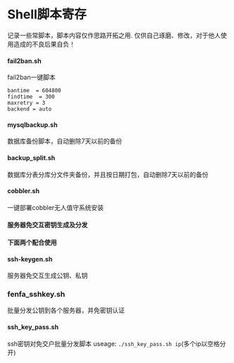 # Shell脚本寄存
记录一些常脚本，脚本内容仅作思路开拓之用.
仅供自己琢磨、修改，对于他人使用造成的不良后果自负！

#### fail2ban.sh
fail2ban一键脚本
```
bantime  = 604800
findtime  = 300
maxretry = 3
backend = auto
```
#### mysqlbackup.sh
数据库备份脚本，自动删除7天以前的备份

#### backup_split.sh
数据库分表分库分文件夹备份，并且按日期打包，自动删除7天以前的备份

#### cobbler.sh
一键部署cobbler无人值守系统安装

#### 服务器免交互密钥生成及分发
#### 下面两个配合使用
#### ssh-keygen.sh
服务器免交互生成公钥、私钥
### fenfa_sshkey.sh
批量分发公钥到各个服务器，并免密钥认证

#### ssh_key_pass.sh
ssh密钥对免交户批量分发脚本
useage: 
``` ./ssh_key_pass.sh ip ```(多个ip以空格分开)
